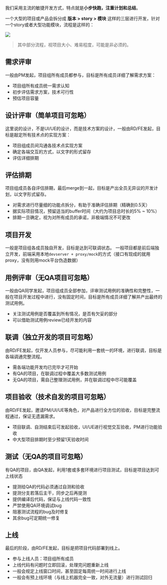 我们采用主流的敏捷开发方式，特点就是**小步快跑，注重计划和总结**。

一个大型的项目或产品会拆分成 **版本 > story > 模块** 这样的三层进行开发，针对一个story或者大型功能模块，流程是这样的：

![](https://tva1.sinaimg.cn/large/008eGmZEly1gn7zn2yrirj30k00hxt9z.jpg)

> 其中部分流程，视项目大小、难易程度，可能是非必须的。

## 需求评审
一般由PM发起，项目组所有成员都参与，目标是所有成员详细了解需求方案：

- 项目组所有成员统一需求认知
- 初步评估需求方案，技术可行性
- 预估项目容量

## 设计评审（简单项目可忽略）
这里说的设计，不是UI/UE的设计，而是技术方案的设计，一般由RD/FE发起，目标是敲定所有技术点的实现方案：
- 项目组成员间沟通各技术点实现方案
- 确定各端交互的方式，以文字的形式留存
- 评估详细排期

## 评估排期
项目组成员各自评估排期，最后merge到一起，目标是产出全员无异议的开发计划，以文字形式留存。

- 对需求进行尽量细的功能点拆分，有助于准确评估排期（精确到0.5天）
- 据实际项目情况，预留适当的buffer时间（大约为项目总时长的5% ~ 10%）
- 排期一旦确定，视为对所有成员的承诺，非极端情况不可更改

## 项目开发
一般是项目组各成员独自开发，目标是达到可联调状态。
一般项目都是前后端独立开发，前端采用本地`devserver + proxy/mock`的方式（接口有现成的就用proxy，没有则用mock平台伪造数据）

## 用例评审（无QA项目可忽略）
一般由QA同学发起，项目组成员全部参加，评审测试用例的准确性和完整性，一般在项目开发过程中进行，没有固定时间，目标是所有成员详细了解并产出最终的测试用例。

- 关注测试用例是否覆盖到所有情况，是否有欠妥的部分
- 可以借助测试用例review已经开发的内容

## 联调（独立开发的项目可忽略）
由RD/FE发起，仅开发人员参与，尽可能利用一套统一的环境，进行联调，目标是各端调通完整流程。

- 需各端功能开发均已完毕才可开始
- 有QA的项目，在联调过程中覆盖大多数测试用例
- 无QA的项目，需自己整理测试用例，并在联调过程中尽可能覆盖

## 项目验收（技术自发的项目可忽略）
由RD/FE发起，邀请PM/UI/UE等角色，对产品进行全方位的验收，目标是完整流程通过，保证无遗漏需求。

- 项目联调、自测结束后可发起验收，UI/UE进行视觉交互验收，PM进行功能验收
- 中大型项目排期时至少预留1天验收时间

## 测试（无QA的项目可忽略）
有QA的项目，由QA发起，利用1套或多套环境进行项目测试，目标是项目达到可上线状态

- 提测给QA的代码必须通过自测和验收
- 提测分支若落后主干，同步之后再提测
- 提供编译后代码，保证与上线代码一致性
- 严禁使用QA环境调试bug
- 阻塞测试流程的bug及时修复
- 其余bug可定期统一修复

## 上线
最后的阶段，由RD/FE发起，目标是把项目代码部署到线上。

- 参与上线人员：项目组所有成员
- 上线代码有问题时立即回滚，处理完问题重新上线
- 一般会规定上线窗口时间，甚至固定每周统一时间进行上线
- 一般会有预上线环境（与线上机器完全一致，对外无流量）进行测试回归
